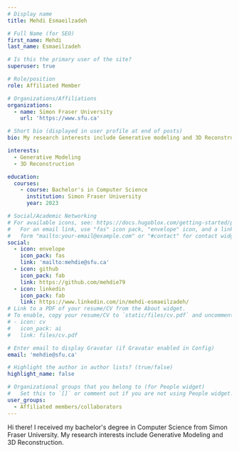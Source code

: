 ```yaml
---
# Display name
title: Mehdi Esmaeilzadeh

# Full Name (for SEO)
first_name: Mehdi
last_name: Esmaeilzadeh

# Is this the primary user of the site?
superuser: true

# Role/position
role: Affiliated Member

# Organizations/Affiliations
organizations:
  - name: Simon Fraser University
    url: 'https://www.sfu.ca'

# Short bio (displayed in user profile at end of posts)
bio: My research interests include Generative modeling and 3D Reconstruction.

interests:
  - Generative Modeling
  - 3D Reconstruction

education:
  courses:
    - course: Bachelor's in Computer Science
      institution: Simon Fraser University
      year: 2023

# Social/Academic Networking
# For available icons, see: https://docs.hugoblox.com/getting-started/page-builder/#icons
#   For an email link, use "fas" icon pack, "envelope" icon, and a link in the
#   form "mailto:your-email@example.com" or "#contact" for contact widget.
social:
  - icon: envelope
    icon_pack: fas
    link: 'mailto:mehdie@sfu.ca'
  - icon: github
    icon_pack: fab
    link: https://github.com/mehdie79
  - icon: linkedin
    icon_pack: fab
    link: https://www.linkedin.com/in/mehdi-esmaeilzadeh/
# Link to a PDF of your resume/CV from the About widget.
# To enable, copy your resume/CV to `static/files/cv.pdf` and uncomment the lines below.
# - icon: cv
#   icon_pack: ai
#   link: files/cv.pdf

# Enter email to display Gravatar (if Gravatar enabled in Config)
email: 'mehdie@sfu.ca'

# Highlight the author in author lists? (true/false)
highlight_name: false

# Organizational groups that you belong to (for People widget)
#   Set this to `[]` or comment out if you are not using People widget.
user_groups:
  - Affiliated members/collaborators
---
```


Hi there! I received my bachelor's degree in Computer Science from Simon Fraser University. My research interests include Generative Modeling and 3D Reconstruction. 